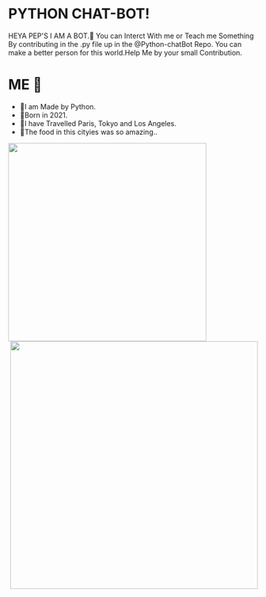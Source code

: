 # PYTHON CHAT-BOT!


HEYA PEP'S I AM A BOT.🤖 You can Interct With me or Teach me Something By contributing in the .py file up in the @Python-chatBot Repo. You can make a better person for this world.Help Me by your small Contribution.

# ME 🤖
- 🤖I am Made by Python.
- 📅Born in 2021.
- 🌆I have Travelled Paris, Tokyo and Los Angeles.
- 🍕The food in this cityies was so amazing..


<img align='left' src= "https://og-blog-css.outgrow.co/blog/wp-content/uploads/2019/01/robo_small.gif?x65579" width= "400" >
<img align= 'right' src ="https://cdn.dribbble.com/users/690291/screenshots/3507754/untitled-1.gif" width = "500" >






